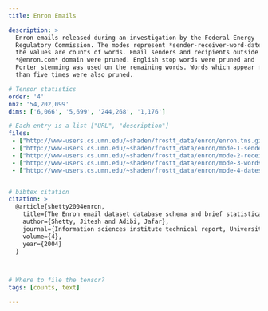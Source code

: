 ```yaml
---
title: Enron Emails

description: >
  Enron emails released during an investigation by the Federal Energy
  Regulatory Commission. The modes represent *sender-receiver-word-date*, and
  the values are counts of words. Email senders and recipients outside of the
  *@enron.com* domain were pruned. English stop words were pruned and
  Porter stemming was used on the remaining words. Words which appear fewer
  than five times were also pruned.

# Tensor statistics
order: '4'
nnz: '54,202,099'
dims: ['6,066', '5,699', '244,268', '1,176']

# Each entry is a list ["URL", "description"]
files:
 - ["http://www-users.cs.umn.edu/~shaden/frostt_data/enron/enron.tns.gz", Enron tensor]
 - ["http://www-users.cs.umn.edu/~shaden/frostt_data/enron/mode-1-senders.map.gz", Sender emails]
 - ["http://www-users.cs.umn.edu/~shaden/frostt_data/enron/mode-2-receivers.map.gz", Receiver emails]
 - ["http://www-users.cs.umn.edu/~shaden/frostt_data/enron/mode-3-words.map.gz", Words]
 - ["http://www-users.cs.umn.edu/~shaden/frostt_data/enron/mode-4-dates.map.gz", Dates]


# bibtex citation
citation: >
  @article{shetty2004enron,
    title={The Enron email dataset database schema and brief statistical report},
    author={Shetty, Jitesh and Adibi, Jafar},
    journal={Information sciences institute technical report, University of Southern California},
    volume={4},
    year={2004}
  }

  

# Where to file the tensor?
tags: [counts, text]

---
```

